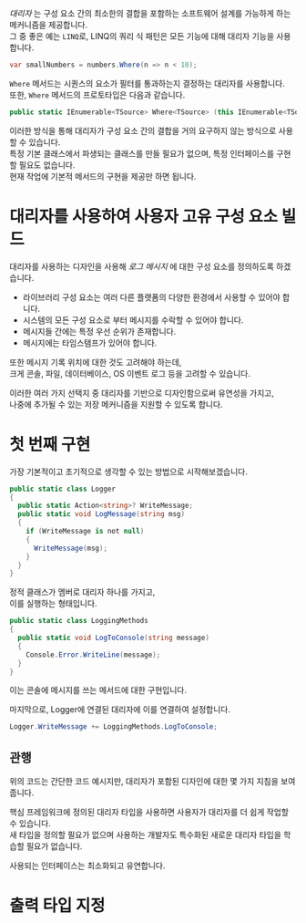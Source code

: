 _대리자_ 는 구성 요소 간의 최소한의 결합을 포함하는 소프트웨어 설계를 가능하게 하는 메커니즘을 제공합니다.   
그 중 좋은 예는 `LINQ`로, LINQ의 쿼리 식 패턴은 모든 기능에 대해 대리자 기능을 사용합니다.   
```cs
var smallNumbers = numbers.Where(n => n < 10);
```
`Where` 메서드는 시퀀스의 요소가 필터를 통과하는지 결정하는 대리자를 사용합니다.     
또한, `Where` 메서드의 프로토타입은 다음과 같습니다.   
```cs
public static IEnumerable<TSource> Where<TSource> (this IEnumerable<TSource> source, Func<TSource, bool> predicate);
```
이러한 방식을 통해 대리자가 구성 요소 간의 결합을 거의 요구하지 않는 방식으로 사용할 수 있습니다.     
특정 기본 클래스에서 파생되는 클래스를 만들 필요가 없으며, 특정 인터페이스를 구현할 필요도 없습니다.      
현재 작업에 기본적 메서드의 구현을 제공만 하면 됩니다.   

# 대리자를 사용하여 사용자 고유 구성 요소 빌드
대리자를 사용하는 디자인을 사용해 _로그 메시지_ 에 대한 구성 요소를 정의하도록 하겠습니다.        

- 라이브러리 구성 요소는 여러 다른 플랫폼의 다양한 환경에서 사용할 수 있어야 합니다.      
- 시스템의 모든 구성 요소로 부터 메시지를 수락할 수 있어야 합니다.      
- 메시지들 간에는 특정 우선 순위가 존재합니다.
- 메시지에는 타임스탬프가 있어야 합니다.

또한 메시지 기록 위치에 대한 것도 고려해야 하는데,      
크게 콘솔, 파일, 데이터베이스, OS 이벤트 로그 등을 고려할 수 있습니다.      

이러한 여러 가지 선택지 중 대리자를 기반으로 디자인함으로써 유연성을 가지고,       
나중에 추가될 수 있는 저장 메커니즘을 지원할 수 있도록 합니다.    

# 첫 번째 구현
가장 기본적이고 초기적으로 생각할 수 있는 방법으로 시작해보겠습니다.       
```cs
public static class Logger
{
  public static Action<string>? WriteMessage;
  public static void LogMessage(string msg)
  {
    if (WriteMessage is not null)
    {
      WriteMessage(msg);
    }
  }
}
```
정적 클래스가 멤버로 대리자 하나를 가지고,        
이를 실행하는 형태입니다.     

```cs
public static class LoggingMethods
{
  public static void LogToConsole(string message)
  {
    Console.Error.WriteLine(message);
  }
}
```
이는 콘솔에 메시지를 쓰는 메서드에 대한 구현입니다.    

마지막으로, Logger에 연결된 대리자에 이를 연결하여 설정합니다.
```cs
Logger.WriteMessage += LoggingMethods.LogToConsole;
```

## 관행
위의 코드는 간단한 코드 예시지만, 대리자가 포함된 디자인에 대한 몇 가지 지침을 보여줍니다.        

핵심 프레임워크에 정의된 대리자 타입을 사용하면 사용자가 대리자를 더 쉽게 작업할 수 있습니다.        
새 타입을 정의할 필요가 없으며 사용하는 개발자도 특수화된 새로운 대리자 타입을 학습할 필요가 없습니다.      

사용되는 인터페이스는 최소화되고 유연합니다.     

# 출력 타입 지정
